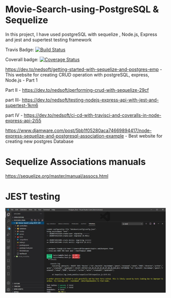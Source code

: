 # Movie-Search-using-PostgreSQL & Sequelize

In this project, I have used postgreSQL with sequelize , Node.js, Express and jest and supertest testing framework

Travis Badge: [![Build Status](https://travis-ci.com/Roshanbhuvad/Movie-Search-using-REST-API.svg?branch=master)](https://travis-ci.com/Roshanbhuvad/Movie-Search-using-REST-API)

Coverall badge: [![Coverage Status](https://coveralls.io/repos/github/Roshanbhuvad/Movie-Search-using-REST-API/badge.svg?branch=master)](https://coveralls.io/github/Roshanbhuvad/Movie-Search-using-REST-API?branch=master)

https://dev.to/nedsoft/getting-started-with-sequelize-and-postgres-emp - This website for creating CRUD operation with postgreSQL, express, Node.js   - Part 1

Part II - https://dev.to/nedsoft/performing-crud-with-sequelize-29cf


part III-  https://dev.to/nedsoft/testing-nodejs-express-api-with-jest-and-supertest-1km6 



part IV - https://dev.to/nedsoft/ci-cd-with-travisci-and-coveralls-in-node-express-api-2i55

https://www.djamware.com/post/5bb1f05280aca74669894417/node-express-sequelize-and-postgresql-association-example - Best website for creating new postgres Database

# Sequelize Associations manuals

https://sequelize.org/master/manual/assocs.html

# JEST testing

<img src="Images/Moviesroutes_test.JPG">
